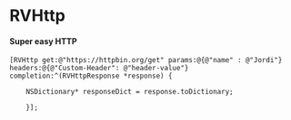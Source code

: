 # RVHttp 
 
#### Super easy HTTP

```
[RVHttp get:@"https://httpbin.org/get" params:@{@"name" : @"Jordi"} headers:@{@"Custom-Header": @"header-value"} completion:^(RVHttpResponse *response) {

    NSDictionary* responseDict = response.toDictionary;
    
    }];
```
